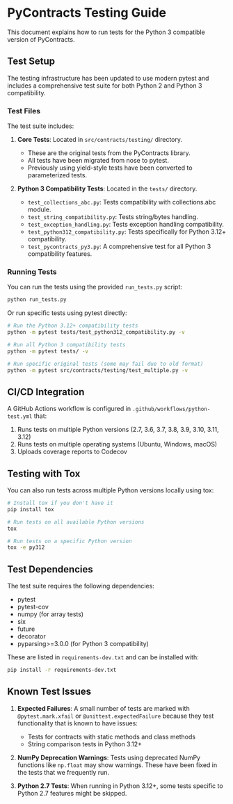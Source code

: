 # PyContracts Testing Guide

This document explains how to run tests for the Python 3 compatible version of PyContracts.

## Test Setup

The testing infrastructure has been updated to use modern pytest and includes a comprehensive test suite for both Python 2 and Python 3 compatibility.

### Test Files

The test suite includes:

1. **Core Tests**: Located in `src/contracts/testing/` directory.
   - These are the original tests from the PyContracts library.
   - All tests have been migrated from nose to pytest.
   - Previously using yield-style tests have been converted to parameterized tests.

2. **Python 3 Compatibility Tests**: Located in the `tests/` directory.
   - `test_collections_abc.py`: Tests compatibility with collections.abc module.
   - `test_string_compatibility.py`: Tests string/bytes handling.
   - `test_exception_handling.py`: Tests exception handling compatibility.
   - `test_python312_compatibility.py`: Tests specifically for Python 3.12+ compatibility.
   - `test_pycontracts_py3.py`: A comprehensive test for all Python 3 compatibility features.

### Running Tests

You can run the tests using the provided `run_tests.py` script:

```bash
python run_tests.py
```

Or run specific tests using pytest directly:

```bash
# Run the Python 3.12+ compatibility tests
python -m pytest tests/test_python312_compatibility.py -v

# Run all Python 3 compatibility tests
python -m pytest tests/ -v

# Run specific original tests (some may fail due to old format)
python -m pytest src/contracts/testing/test_multiple.py -v
```

## CI/CD Integration

A GitHub Actions workflow is configured in `.github/workflows/python-test.yml` that:

1. Runs tests on multiple Python versions (2.7, 3.6, 3.7, 3.8, 3.9, 3.10, 3.11, 3.12)
2. Runs tests on multiple operating systems (Ubuntu, Windows, macOS)
3. Uploads coverage reports to Codecov

## Testing with Tox

You can also run tests across multiple Python versions locally using tox:

```bash
# Install tox if you don't have it
pip install tox

# Run tests on all available Python versions
tox

# Run tests on a specific Python version
tox -e py312
```

## Test Dependencies

The test suite requires the following dependencies:

- pytest
- pytest-cov
- numpy (for array tests)
- six
- future
- decorator
- pyparsing>=3.0.0 (for Python 3 compatibility)

These are listed in `requirements-dev.txt` and can be installed with:

```bash
pip install -r requirements-dev.txt
```

## Known Test Issues

1. **Expected Failures**: A small number of tests are marked with `@pytest.mark.xfail` or `@unittest.expectedFailure` because they test functionality that is known to have issues:
   - Tests for contracts with static methods and class methods 
   - String comparison tests in Python 3.12+

2. **NumPy Deprecation Warnings**: Tests using deprecated NumPy functions like `np.float` may show warnings. These have been fixed in the tests that we frequently run.

3. **Python 2.7 Tests**: When running in Python 3.12+, some tests specific to Python 2.7 features might be skipped.